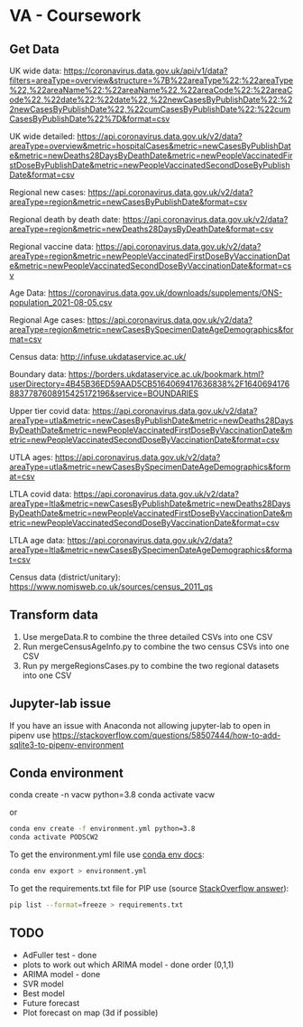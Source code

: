 # VA - Coursework

## Get Data
UK wide data:
https://coronavirus.data.gov.uk/api/v1/data?filters=areaType=overview&structure=%7B%22areaType%22:%22areaType%22,%22areaName%22:%22areaName%22,%22areaCode%22:%22areaCode%22,%22date%22:%22date%22,%22newCasesByPublishDate%22:%22newCasesByPublishDate%22,%22cumCasesByPublishDate%22:%22cumCasesByPublishDate%22%7D&format=csv

UK wide detailed:
https://api.coronavirus.data.gov.uk/v2/data?areaType=overview&metric=hospitalCases&metric=newCasesByPublishDate&metric=newDeaths28DaysByDeathDate&metric=newPeopleVaccinatedFirstDoseByPublishDate&metric=newPeopleVaccinatedSecondDoseByPublishDate&format=csv

Regional new cases:
https://api.coronavirus.data.gov.uk/v2/data?areaType=region&metric=newCasesByPublishDate&format=csv

Regional death by death date:
https://api.coronavirus.data.gov.uk/v2/data?areaType=region&metric=newDeaths28DaysByDeathDate&format=csv

Regional vaccine data:
https://api.coronavirus.data.gov.uk/v2/data?areaType=region&metric=newPeopleVaccinatedFirstDoseByVaccinationDate&metric=newPeopleVaccinatedSecondDoseByVaccinationDate&format=csv

Age Data:
https://coronavirus.data.gov.uk/downloads/supplements/ONS-population_2021-08-05.csv

Regional Age cases:
https://api.coronavirus.data.gov.uk/v2/data?areaType=region&metric=newCasesBySpecimenDateAgeDemographics&format=csv

Census data:
http://infuse.ukdataservice.ac.uk/

Boundary data:
https://borders.ukdataservice.ac.uk/bookmark.html?userDirectory=4B45B36ED59AAD5CB5164069417636838%2F16406941768837787608915425172196&service=BOUNDARIES

Upper tier covid data:
https://api.coronavirus.data.gov.uk/v2/data?areaType=utla&metric=newCasesByPublishDate&metric=newDeaths28DaysByDeathDate&metric=newPeopleVaccinatedFirstDoseByVaccinationDate&metric=newPeopleVaccinatedSecondDoseByVaccinationDate&format=csv

UTLA ages:
https://api.coronavirus.data.gov.uk/v2/data?areaType=utla&metric=newCasesBySpecimenDateAgeDemographics&format=csv

LTLA covid data:
https://api.coronavirus.data.gov.uk/v2/data?areaType=ltla&metric=newCasesByPublishDate&metric=newDeaths28DaysByDeathDate&metric=newPeopleVaccinatedFirstDoseByVaccinationDate&metric=newPeopleVaccinatedSecondDoseByVaccinationDate&format=csv

LTLA age data:
https://api.coronavirus.data.gov.uk/v2/data?areaType=ltla&metric=newCasesBySpecimenDateAgeDemographics&format=csv

Census data (district/unitary):
https://www.nomisweb.co.uk/sources/census_2011_qs

## Transform data
1. Use mergeData.R to combine the three detailed CSVs into one CSV
2. Run mergeCensusAgeInfo.py to combine the two census CSVs into one CSV
3. Run py mergeRegionsCases.py to combine the two regional datasets into one CSV

## Jupyter-lab issue
If you have an issue with Anaconda not allowing jupyter-lab to open in pipenv use https://stackoverflow.com/questions/58507444/how-to-add-sqlite3-to-pipenv-environment

## Conda environment
conda create -n vacw python=3.8
conda activate vacw

or

```bash
conda env create -f environment.yml python=3.8
conda activate PODSCW2
```

To get the environment.yml file use [conda env docs](https://docs.conda.io/projects/conda/en/latest/user-guide/tasks/manage-environments.html):

```bash
conda env export > environment.yml
```

To get the requirements.txt file for PIP use (source [StackOverflow answer](https://stackoverflow.com/questions/62885911/pip-freeze-creates-some-weird-path-instead-of-the-package-version)):

```bash
pip list --format=freeze > requirements.txt
```

## TODO
- AdFuller test - done
- plots to work out which ARIMA model - done order (0,1,1)
- ARIMA model - done
- SVR model
- Best model
- Future forecast
- Plot forecast on map (3d if possible)